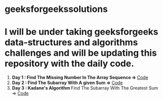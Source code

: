 # geeksforgeekssolutions

# I will be under taking geeksforgeeks data-structures and algorithms challenges and will be updating this repository with the daily code.

<ol>
  <li><b>Day 1 : Find The Missing Number In The Array Sequence => </b><a href='https://github.com/Red-stevo/geeksforgeekssolutions/tree/main/FindMissingNumber/src'> 
  Code</a></li>
  <li><b>Day 2 : Find The Subarray With A given Sum => </b><a href='https://github.com/Red-stevo/geeksforgeekssolutions/tree/main/SubArrayWithGivenSum' >Code</a></li>
  <li><b>Day 3 : Kadane's Algorithm </b>Find The Subarray With The Greatest Sum => <a href='[https://github.com/Red-stevo/geeksforgeekssolutions/tree/main/KadanesAlgorithm](https://github.com/Red-stevo/geeksforgeekssolutions/blob/main/KadanesAlgorithm/src/KanadesAlgorithmImpl.java)https://github.com/Red-stevo/geeksforgeekssolutions/blob/main/KadanesAlgorithm/src/KanadesAlgorithmImpl.java' >Code</a></li>
</ol> 
